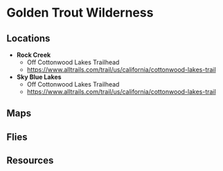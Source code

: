 # Golden Trout Wilderness

## Locations

- **Rock Creek**
  - Off Cottonwood Lakes Trailhead
  - <https://www.alltrails.com/trail/us/california/cottonwood-lakes-trail>
- **Sky Blue Lakes**
  - Off Cottonwood Lakes Trailhead
  - <https://www.alltrails.com/trail/us/california/cottonwood-lakes-trail>

## Maps

## Flies

## Resources
